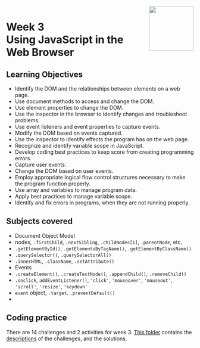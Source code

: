 <a href="../">
  <img src="/img/JavaScript_Basics_logo.avif" width="120" align="right">
</a>

# Week 3 <br> Using JavaScript in the Web Browser

## Learning Objectives
- Identify the DOM and the relationships between elements on a web page.
- Use document methods to access and change the DOM.
- Use element properties to change the DOM.
- Use the inspector in the browser to identify changes and troubleshoot problems.
- Use event listeners and event properties to capture events.
- Modify the DOM based on events captured.
- Use the inspector to identify effects the program has on the web page.
- Recognize and identify variable scope in JavaScript.
- Develop coding best practices to keep score from creating programming errors.
- Capture user events.
- Change the DOM based on user events.
- Employ appropriate logical flow control structures necessary to make the program function properly.
- Use array and variables to manage program data.
- Apply best practices to manage variable scope.
- Identify and fix errors in programs, when they are not running properly.

## Subjects covered
- Document Object Model
- nodes, `.firstChild`, `.nextSibling`, `.childNodes[1]`, `.parentNode`, etc. 
- `.getElementById()`, `.getElementsByTagName()`, `.getElementByClassName()`
- `.querySelector()`, `.querySelectorAll()`
- `.innerHTML`, `.className`, `.setAttribute()`
- Events
- `.createElement()`, `.createTextNode()`, `.appendChild()`, `.removeChild()`
- `.onclick`, `addEventListener()`, `'click'`, `'mouseover'`, `'mouseout'`, `'scroll'`, `'resize'`, `'keydown'`
- `event` object, `.target`. `.preventDefault()`
- 


## Coding practice

There are 14 challenges and 2 activities for week 3. [This folder](./Challenges) contains the [descriptions](./Challenges/README.md) of the challenges, and the solutions. 
